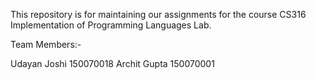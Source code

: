 This repository is for maintaining our assignments for the course CS316 Implementation of Programming Languages Lab.

Team Members:-

Udayan Joshi 150070018
Archit Gupta 150070001